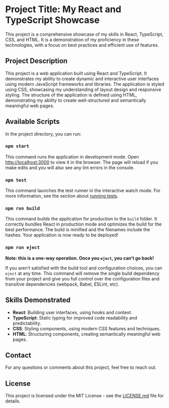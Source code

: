# Project Title: My React and TypeScript Showcase

This project is a comprehensive showcase of my skills in React, TypeScript, CSS, and HTML. It is a demonstration of my proficiency in these technologies, with a focus on best practices and efficient use of features.

## Project Description

This project is a web application built using React and TypeScript. It demonstrates my ability to create dynamic and interactive user interfaces using modern JavaScript frameworks and libraries. The application is styled using CSS, showcasing my understanding of layout design and responsive styling. The structure of the application is defined using HTML, demonstrating my ability to create well-structured and semantically meaningful web pages.

## Available Scripts

In the project directory, you can run:

### `npm start`

This command runs the application in development mode. Open [http://localhost:3000](http://localhost:3000) to view it in the browser. The page will reload if you make edits and you will also see any lint errors in the console.

### `npm test`

This command launches the test runner in the interactive watch mode. For more information, see the section about [running tests](https://facebook.github.io/create-react-app/docs/running-tests).

### `npm run build`

This command builds the application for production to the `build` folder. It correctly bundles React in production mode and optimizes the build for the best performance. The build is minified and the filenames include the hashes. Your application is now ready to be deployed!

### `npm run eject`

**Note: this is a one-way operation. Once you `eject`, you can’t go back!**

If you aren’t satisfied with the build tool and configuration choices, you can `eject` at any time. This command will remove the single build dependency from your project and give you full control over the configuration files and transitive dependencies (webpack, Babel, ESLint, etc).

## Skills Demonstrated

- **React**: Building user interfaces, using hooks and context.
- **TypeScript**: Static typing for improved code readability and predictability.
- **CSS**: Styling components, using modern CSS features and techniques.
- **HTML**: Structuring components, creating semantically meaningful web pages.

## Contact

For any questions or comments about this project, feel free to reach out.

## License

This project is licensed under the MIT License - see the [LICENSE.md](LICENSE.md) file for details.
